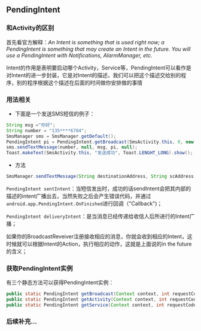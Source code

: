 ## PendingIntent

### 和Activity的区别

首先看官方解释：*An Intent is something that is used right now; a PendingIntent is something that may create an Intent in the future. You will use a PendingIntent with Notifications, AlarmManager, etc.*

Intent的作用是表明要启动哪个Activity，Service等，PendingIntent可以看作是对Intent的进一步封装，它是对Intent的描述，我们可以把这个描述交给别的程序，别的程序根据这个描述在后面的时间做你安排做的事情

### 用法相关

* 下面是一个发送SMS短信的例子：
```java
String msg ="你好";    
String number = "135****6784";    
SmsManager sms = SmsManager.getDefault();        
PendingIntent pi = PendingIntent.getBroadcast(SmsActivity.this, 0, new Intent(XXX), 0);    
sms.sendTextMessage(number, null, msg, pi, null);    
Toast.makeText(SmsActivity.this, "发送成功", Toast.LENGHT_LONG).show();
```

* 方法
```java
SmsManager.sendTextMessage(String destinationAddress, String scAddress, String text, PendingIntent sentIntent, PendingIntent deliveryIntent)
```
```PendingIntent sentIntent```：当短信发出时，成功的话sendIntent会把其内部的描述的intent广播出去，当然失败之后会产生错误代码，并通过 ```android.app.PendingIntent.OnFinished```进行回调（"Callback")；

```PendingIntent deliveryIntent```：是当消息已经传递给收信人后所进行的Intent广播；

如果你的BroadcastReveiver注册接收相应的消息，你就会收到相应的Intent，这时候就可以根据Intent的Action，执行相应的动作，这就是上面说的in the future的含义；

### 获取PendingIntent实例

有三个静态方法可以获得PendingIntent实例：
```java
public static PendingIntent getBroadcast(Context context, int requestCode, Intent intent, int flags)  
public static PendingIntent getActivity(Context context, int requestCode, Intent intent, int flags)  
public static PendingIntent getService(Context context, int requestCode, Intent intent, int flags) 
```

### 后续补充...
